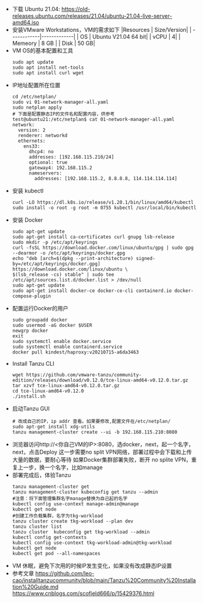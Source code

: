 - 下载 Ubuntu 21.04: 
  https://old-releases.ubuntu.com/releases/21.04/ubuntu-21.04-live-server-amd64.iso
- 安装VMware Workstations，VM的需求如下
  |Resources   | Size/Version|
  | ------------|-------------|
  | OS          | Ubuntu V21.04 64 bit|
  | vCPU        | 4|
  | Memeory     | 8 GB |
  | Disk        | 50 GB|
- VM OS的基本配置和工具
  ```
  sudo apt update
  sudo apt install net-tools 
  sudo apt install curl wget
  ```
- IP地址配置所在位置
  ```
  cd /etc/netplan/
  sudo vi 01-network-manager-all.yaml
  sudo netplan apply
  # 下面是配置静态IP的文件名和配置内容，供参考  
  test@ubuntu21:/etc/netplan$ cat 01-network-manager-all.yaml
  network:
    version: 2
    renderer: networkd
    ethernets:
      ens33:
        dhcp4: no
        addresses: [192.168.115.210/24]
        optional: true
        gateway4: 192.168.115.2
        nameservers:
          addresses: [192.168.115.2, 8.8.8.8, 114.114.114.114]
  ```
- 安装 kubectl
  ```
  curl -LO https://dl.k8s.io/release/v1.20.1/bin/linux/amd64/kubectl
  sudo install -o root -g root -m 0755 kubectl /usr/local/bin/kubectl
  ```
- 安装 Docker
  ```
  sudo apt-get update
  sudo apt-get install ca-certificates curl gnupg lsb-release
  sudo mkdir -p /etc/apt/keyrings
  curl -fsSL https://download.docker.com/linux/ubuntu/gpg | sudo gpg --dearmor -o /etc/apt/keyrings/docker.gpg
  echo "deb [arch=$(dpkg --print-architecture) signed-by=/etc/apt/keyrings/docker.gpg] https://download.docker.com/linux/ubuntu \
  $(lsb_release -cs) stable" | sudo tee /etc/apt/sources.list.d/docker.list > /dev/null
  sudo apt-get update
  sudo apt-get install docker-ce docker-ce-cli containerd.io docker-compose-plugin
  ```
- 配置运行Docker的用户
  ```
  sudo groupadd docker
  sudo usermod -aG docker $USER
  newgrp docker
  exit
  sudo systemctl enable docker.service
  sudo systemctl enable containerd.service
  docker pull kindest/haproxy:v20210715-a6da3463
  ```
- Install Tanzu CLI 
  ```
  wget https://github.com/vmware-tanzu/community-edition/releases/download/v0.12.0/tce-linux-amd64-v0.12.0.tar.gz
  tar xzvf tce-linux-amd64-v0.12.0.tar.gz
  cd tce-linux-amd64-v0.12.0
  ./install.sh
  ```
- 启动Tanzu GUI
  ```
  # 改成自己的IP，ip addr 查看。如果要修改,配置文件在/etc/netplan/
  sudo apt-get install xdg-utils
  tanzu management-cluster create --ui -b 192.168.115.210:8080
  
  ```
- 浏览器访问http://<你自己VM的IP>:8080，选docker，next，起一个名字，next，点击Deploy
  这一步需要no split VPN网络，部署过程中会下载和上传大量的数据，要耐心等待
  如果Docker集群部署失败，断开 no splite VPN，重复上一步，换一个名字，比如manage
- 部署完成后，体验Tanzu
  ```
  tanzu management-cluster get
  tanzu management-cluster kubeconfig get tanzu --admin
  #注意：将下面管理集群名字manage替换为自己起的名字
  kubectl config use-context manage-admin@manage
  kubectl get node
  #创建工作负载集群，名字为tkg-workload
  tanzu cluster create tkg-workload --plan dev
  tanzu cluster list
  tanzu cluster  kubeconfig get tkg-workload --admin
  kubectl config get-contexts
  kubectl config use-context tkg-workload-admin@tkg-workload
  kubectl get node
  kubectl get pod --all-namespaces
  ```
- VM 休眠，避免下次用的时候IP发生变化，如果没有改成静态IP设置
- 参考文章
https://github.com/leo-cao/installtanzucommunity/blob/main/Tanzu%20Community%20Installation%20Guide.md
https://www.cnblogs.com/scofield666/p/15429376.html

